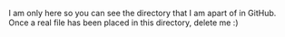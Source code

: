 I am only here so you can see the directory that I am apart of in GitHub. Once a real file has been placed in this directory, delete me :)
